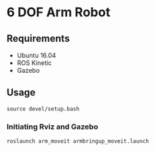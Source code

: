 # 6 DOF Arm Robot


## Requirements
- Ubuntu 16.04
- ROS Kinetic
- Gazebo

## Usage
```cd yourrepo/armnogrip_ws
source devel/setup.bash
```

### Initiating Rviz and Gazebo
`roslaunch arm_moveit armbringup_moveit.launch`
